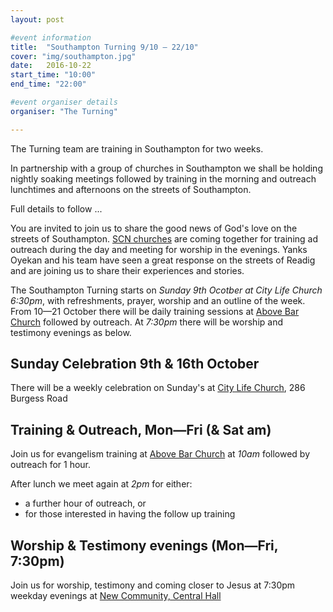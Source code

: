 ```yaml
---
layout: post

#event information
title:  "Southampton Turning 9/10 – 22/10"
cover: "img/southampton.jpg"
date:   2016-10-22
start_time: "10:00"
end_time: "22:00"

#event organiser details
organiser: "The Turning"

---
```


The Turning team are training in Southampton for two weeks.

In partnership with a group of churches in Southampton we shall be holding nightly soaking meetings followed by training in the morning and outreach lunchtimes and afternoons on the streets of Southampton.

Full details to follow ...

You are invited to join us to share the good news of God's love on the streets of Southampton. [SCN churches](http://www.southamptonchristiannetwork.org.uk/) are coming together for training ad outreach during the day and meeting for worship in the evenings. Yanks Oyekan and his team have seen a great response on the streets of Readig and are joining us to share their experiences and stories.

The Southampton Turning starts on *Sunday 9th Ocotber at City Life Church 6:30pm*, with refreshments, prayer, worship and an outline of the week. From 10—21 October there will be daily training sessions at [Above Bar Church](http://abovebarchurch.org.uk) followed by outreach. At *7:30pm* there will be worship and testimony evenings as below. 

## Sunday Celebration 9th & 16th October

There will be a weekly celebration on Sunday's at [City Life Church](http://www.citylife.org.uk), 286 Burgess Road

## Training & Outreach, Mon—Fri (& Sat am) 

Join us for evangelism training at [Above Bar Church](http://abovebarchurch.org.uk) at *10am* followed by outreach for 1 hour.

After lunch we meet again at *2pm* for either:
- a further hour of outreach, or
- for those interested in having the follow up training 

## Worship & Testimony evenings (Mon—Fri, 7:30pm)
Join us for worship, testimony and coming closer to Jesus at 7:30pm weekday evenings at [New Community, Central Hall](http://www.newcommunity.org.uk/)
